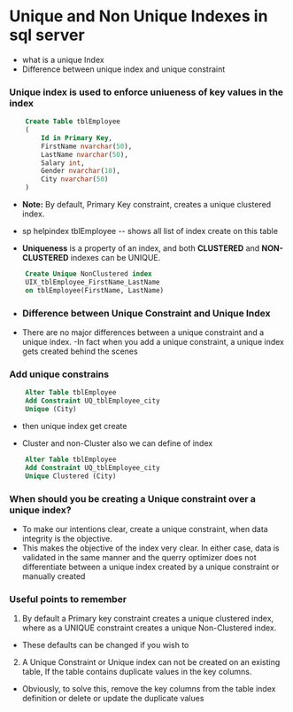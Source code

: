 
# Unique and Non Unique Indexes in sql server

- what is a unique Index
- Difference between unique index and unique constraint 

### Unique index is used to enforce uniueness of key values in the index

```sql
    Create Table tblEmployee
    (
        Id in Primary Key,
        FirstName nvarchar(50),
        LastName nvarchar(50),
        Salary int,
        Gender nvarchar(10),
        City nvarchar(50)
    )
```
- **Note:** By default, Primary Key constraint, creates a unique clustered index.

- sp helpindex tblEmployee   -- shows all list of index create on this table 

- **Uniqueness** is a property of an index, and both **CLUSTERED** and **NON-CLUSTERED** indexes can be UNIQUE.

```sql
    Create Unique NonClustered index 
    UIX_tblEmployee_FirstName_LastName
    on tblEmployee(FirstName, LastName)
```

- ### Difference between Unique Constraint and Unique Index
- There are no major differences between a unique constraint and a unique index. 
-In fact when you add a unique constraint, a unique index gets created behind the scenes

### Add unique constrains 
```sql
    Alter Table tblEmployee 
    Add Constraint UQ_tblEmployee_city
    Unique (City)
```
- then unique index get create 

- Cluster and non-Cluster also we can define of index 

```sql
    Alter Table tblEmployee 
    Add Constraint UQ_tblEmployee_city
    Unique Clustered (City)
```

### When should you be creating a Unique constraint over a unique index?

- To make our intentions clear, create a unique constraint, when data integrity is the objective.
- This makes the objective of the index very clear. In either case, data is validated in the same manner and the querry optimizer does not differentiate between a unique index created by a unique constraint or manually created 

### Useful points to remember
1. By default a Primary key constraint creates a unique clustered index, where as a UNIQUE constraint creates a unique Non-Clustered index. 
- These defaults can be changed if you wish to 

2. A Unique Constraint or Unique index can not be created on an existing table, If the table contains duplicate values in the key columns. 
- Obviously, to solve this, remove the key columns from the table index definition or delete or update the duplicate values 